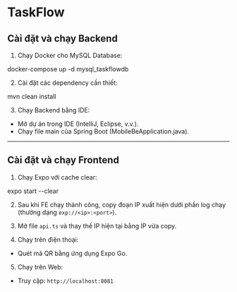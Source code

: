# TaskFlow

## Cài đặt và chạy Backend

1. Chạy Docker cho MySQL Database:

docker-compose up -d mysql_taskflowdb


2. Cài đặt các dependency cần thiết:

mvn clean install


3. Chạy Backend bằng IDE:
- Mở dự án trong IDE (IntelliJ, Eclipse, v.v.).
- Chạy file main của Spring Boot (MobileBeApplication.java).

---

## Cài đặt và chạy Frontend

1. Chạy Expo với cache clear:

expo start --clear


2. Sau khi FE chạy thành công, copy đoạn IP xuất hiện dưới phần log chạy (thường dạng `exp://<ip>:<port>`).

3. Mở file `api.ts` và thay thế IP hiện tại bằng IP vừa copy.

4. Chạy trên điện thoại:
- Quét mã QR bằng ứng dụng Expo Go.

5. Chạy trên Web:

- Truy cập: `http://localhost:8081`


